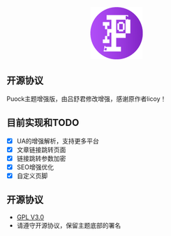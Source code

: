 <div align="center">
<img alt="logo" height="120" src="./assets/img/logo/puock.png" width="120"/>
</div>

## 开源协议

Puock主题增强版，由吕舒君修改增强，感谢原作者licoy！

## 目前实现和TODO
- [x] UA的增强解析，支持更多平台
- [x] 文章链接跳转页面
- [x] 链接跳转参数加密
- [x] SEO增强优化
- [x] 自定义页脚

## 开源协议

- [GPL V3.0](./LICENSE)
- 请遵守开源协议，保留主题底部的署名
